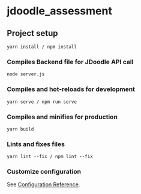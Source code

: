 # jdoodle_assessment

## Project setup
```
yarn install / npm install
```

### Compiles Backend file for JDoodle API call

```
node server.js
```

### Compiles and hot-reloads for development
```
yarn serve / npm run serve
```

### Compiles and minifies for production
```
yarn build
```

### Lints and fixes files
```
yarn lint --fix / npm lint --fix
```

### Customize configuration
See [Configuration Reference](https://cli.vuejs.org/config/).
